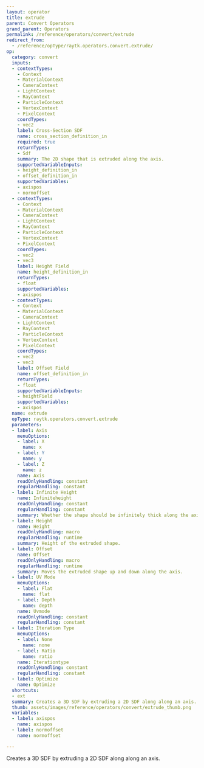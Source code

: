 ```yaml
---
layout: operator
title: extrude
parent: Convert Operators
grand_parent: Operators
permalink: /reference/operators/convert/extrude
redirect_from:
  - /reference/opType/raytk.operators.convert.extrude/
op:
  category: convert
  inputs:
  - contextTypes:
    - Context
    - MaterialContext
    - CameraContext
    - LightContext
    - RayContext
    - ParticleContext
    - VertexContext
    - PixelContext
    coordTypes:
    - vec2
    label: Cross-Section SDF
    name: cross_section_definition_in
    required: true
    returnTypes:
    - Sdf
    summary: The 2D shape that is extruded along the axis.
    supportedVariableInputs:
    - height_definition_in
    - offset_definition_in
    supportedVariables:
    - axispos
    - normoffset
  - contextTypes:
    - Context
    - MaterialContext
    - CameraContext
    - LightContext
    - RayContext
    - ParticleContext
    - VertexContext
    - PixelContext
    coordTypes:
    - vec2
    - vec3
    label: Height Field
    name: height_definition_in
    returnTypes:
    - float
    supportedVariables:
    - axispos
  - contextTypes:
    - Context
    - MaterialContext
    - CameraContext
    - LightContext
    - RayContext
    - ParticleContext
    - VertexContext
    - PixelContext
    coordTypes:
    - vec2
    - vec3
    label: Offset Field
    name: offset_definition_in
    returnTypes:
    - float
    supportedVariableInputs:
    - heightField
    supportedVariables:
    - axispos
  name: extrude
  opType: raytk.operators.convert.extrude
  parameters:
  - label: Axis
    menuOptions:
    - label: X
      name: x
    - label: Y
      name: y
    - label: Z
      name: z
    name: Axis
    readOnlyHandling: constant
    regularHandling: constant
  - label: Infinite Height
    name: Infiniteheight
    readOnlyHandling: constant
    regularHandling: constant
    summary: Whether the shape should be infinitely thick along the axis.
  - label: Height
    name: Height
    readOnlyHandling: macro
    regularHandling: runtime
    summary: Height of the extruded shape.
  - label: Offset
    name: Offset
    readOnlyHandling: macro
    regularHandling: runtime
    summary: Moves the extruded shape up and down along the axis.
  - label: UV Mode
    menuOptions:
    - label: Flat
      name: flat
    - label: Depth
      name: depth
    name: Uvmode
    readOnlyHandling: constant
    regularHandling: constant
  - label: Iteration Type
    menuOptions:
    - label: None
      name: none
    - label: Ratio
      name: ratio
    name: Iterationtype
    readOnlyHandling: constant
    regularHandling: constant
  - label: Optimize
    name: Optimize
  shortcuts:
  - ext
  summary: Creates a 3D SDF by extruding a 2D SDF along along an axis.
  thumb: assets/images/reference/operators/convert/extrude_thumb.png
  variables:
  - label: axispos
    name: axispos
  - label: normoffset
    name: normoffset

---
```



Creates a 3D SDF by extruding a 2D SDF along along an axis.